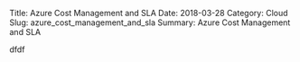 Title: Azure Cost Management and SLA
Date: 2018-03-28
Category: Cloud
Slug: azure_cost_management_and_sla
Summary: Azure Cost Management and SLA


dfdf
